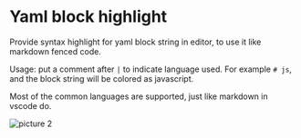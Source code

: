 # Yaml block highlight

Provide syntax highlight for yaml block string in editor, to use it like markdown fenced code.

Usage: put a comment after `|` to indicate language used. For example `# js`, and the block string will be colored as javascript.

Most of the common languages are supported, just like markdown in vscode do.

![picture 2](https://cdn.jsdelivr.net/gh/limejuly/images/6de213fc61b5d08b84b162b5ef9d3046bb654716ba8b492a2026714894ab895d.png)

